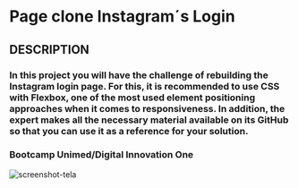 # Page clone Instagram´s Login

## DESCRIPTION
### In this project you will have the challenge of rebuilding the Instagram login page. For this, it is recommended to use CSS with Flexbox, one of the most used element positioning approaches when it comes to responsiveness. In addition, the expert makes all the necessary material available on its GitHub so that you can use it as a reference for your solution.

### Bootcamp Unimed/Digital Innovation One

![screenshot-tela](https://user-images.githubusercontent.com/79703548/169594497-ee3836d9-cd5f-4481-a7e0-3029c7c33453.png)

